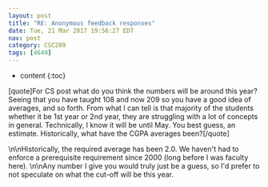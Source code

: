 ```yaml
---
layout: post
title: "RE: Anonymous feedback responses"
date: Tue, 21 Mar 2017 19:56:27 EDT
nav: post
category: CSC209
tags: [4649]
---
```


* content
{:toc}

[quote]For CS post what do you think the numbers will be around this year? Seeing that you have taught 108 and now 209 so you have a good idea of averages, and so forth. From what I can tell is that majority of the students whether it be 1st year or 2nd year, they are struggling with a lot of concepts in general. Technically, I know it will be until May. You best guess, an estimate. Historically, what have the CGPA averages been?[/quote]
<!-- more -->
<p>\n\nHistorically, the required average has been 2.0. We haven't had to enforce a prerequisite requirement since 2000 (long before I was faculty here).  \n\nAny number I give you would truly just be a guess, so I'd prefer to not speculate on what the cut-off will be this year.</p>
